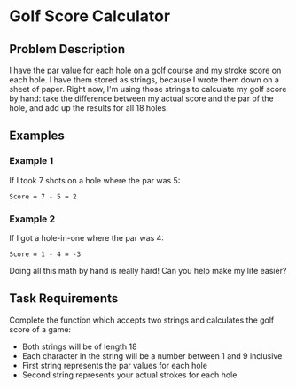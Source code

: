 # Golf Score Calculator

## Problem Description

I have the par value for each hole on a golf course and my stroke score on each hole. I have them stored as strings, because I wrote them down on a sheet of paper. Right now, I'm using those strings to calculate my golf score by hand: take the difference between my actual score and the par of the hole, and add up the results for all 18 holes.

## Examples

### Example 1

If I took 7 shots on a hole where the par was 5:

```
Score = 7 - 5 = 2
```

### Example 2

If I got a hole-in-one where the par was 4:

```
Score = 1 - 4 = -3
```

Doing all this math by hand is really hard! Can you help make my life easier?

## Task Requirements

Complete the function which accepts two strings and calculates the golf score of a game:

- Both strings will be of length 18
- Each character in the string will be a number between 1 and 9 inclusive
- First string represents the par values for each hole
- Second string represents your actual strokes for each hole
